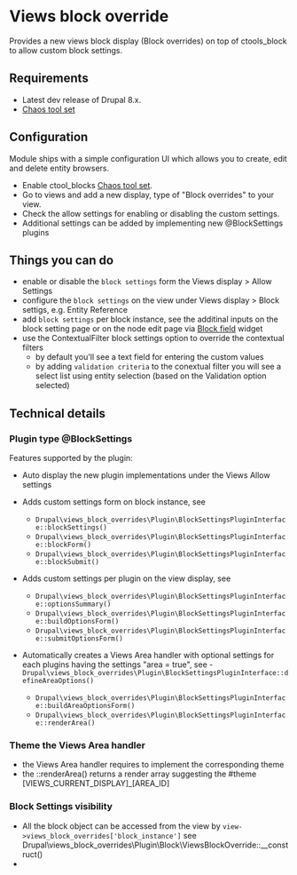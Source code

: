 # Views block override
 
Provides a new views block display (Block overrides) on top of ctools_block to allow custom block settings.

## Requirements

* Latest dev release of Drupal 8.x.
* [Chaos tool set](https://drupal.org/project/ctools)

## Configuration

Module ships with a simple configuration UI which allows you to create, edit
and delete entity browsers. 

- Enable ctool_blocks [Chaos tool set](https://drupal.org/project/ctools).
- Go to views and add a new display, type of "Block overrides" to your view.
- Check the allow settings for enabling or disabling the custom settings.
- Additional settings can be added by implementing new @BlockSettings plugins


## Things you can do

- enable or disable the `block settings` form the Views display > Allow Settings
- configure the `block settings` on the view under Views display > Block settigs, e.g. Entity Reference
- add `block settings` per block instance, see the additinal inputs on the block setting page or on the node edit page via [Block field](https://drupal.org/project/block_field) widget
- use the ContextualFilter block settings option to override the contextual filters
  - by default you'll see a text field for entering the custom values
  - by adding `validation criteria` to the conextual filter you will see a select list using entity selection (based on the Validation option selected)
 

## Technical details

### Plugin type @BlockSettings

Features supported by the plugin:

- Auto display the new plugin implementations under the Views Allow settings

- Adds custom settings form on block instance, see  
  - `Drupal\views_block_overrides\Plugin\BlockSettingsPluginInterface::blockSettings()`
  - `Drupal\views_block_overrides\Plugin\BlockSettingsPluginInterface::blockForm()`
  - `Drupal\views_block_overrides\Plugin\BlockSettingsPluginInterface::blockSubmit()`

- Adds custom settings per plugin on the view display, see  
  - `Drupal\views_block_overrides\Plugin\BlockSettingsPluginInterface::optionsSummary()`
  - `Drupal\views_block_overrides\Plugin\BlockSettingsPluginInterface::buildOptionsForm()`
  - `Drupal\views_block_overrides\Plugin\BlockSettingsPluginInterface::submitOptionsForm()`  

- Automatically creates a Views Area handler with optional settings for each plugins having the settings "area = true", see   - `Drupal\views_block_overrides\Plugin\BlockSettingsPluginInterface::defineAreaOptions()`
  - `Drupal\views_block_overrides\Plugin\BlockSettingsPluginInterface::buildAreaOptionsForm()`
  - `Drupal\views_block_overrides\Plugin\BlockSettingsPluginInterface::renderArea()`

### Theme the Views Area handler 
  - the Views Area handler requires to implement the corresponding theme
  - the ::renderArea() returns a render array suggesting the #theme [VIEWS_CURRENT_DISPLAY]_[AREA_ID]
  
### Block Settings visibility  
  
- All the block object can be accessed from the view by `view->views_block_overrides['block_instance']` see Drupal\views_block_overrides\Plugin\Block\ViewsBlockOverride::__construct()
- 
  
   
